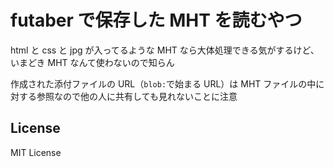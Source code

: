 # futaber で保存した MHT を読むやつ

html と css と jpg が入ってるような MHT なら大体処理できる気がするけど、いまどき MHT なんて使わないので知らん

作成された添付ファイルの URL（`blob:`で始まる URL）は MHT ファイルの中に対する参照なので他の人に共有しても見れないことに注意

## License

MIT License
